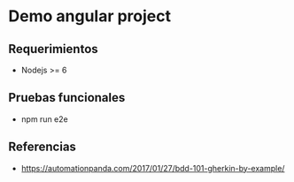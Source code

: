 # Demo angular project


## Requerimientos

* Nodejs >= 6


## Pruebas funcionales
* npm run e2e

## Referencias

* https://automationpanda.com/2017/01/27/bdd-101-gherkin-by-example/
